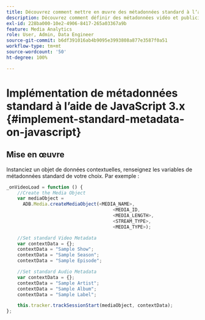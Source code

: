 ```yaml
---
title: Découvrez comment mettre en œuvre des métadonnées standard à lʼaide de JavaScript 3.x
description: Découvrez comment définir des métadonnées vidéo et publicitaires standard à envoyer avec les appels de suivi dans les applications de navigateur (JS 3.x).
exl-id: 228ba000-10e2-4906-8417-265a03367a9b
feature: Media Analytics
role: User, Admin, Data Engineer
source-git-commit: b6df391016ab4b9095e3993808a877e3587f0a51
workflow-type: tm+mt
source-wordcount: '50'
ht-degree: 100%

---
```


# Implémentation de métadonnées standard à l’aide de JavaScript 3.x {#implement-standard-metadata-on-javascript}

## Mise en œuvre

Instanciez un objet de données contextuelles, renseignez les variables de métadonnées standard de votre choix. Par exemple :

```js
_onVideoLoad = function () {
    //Create the Media Object
    var mediaObject =
      ADB.Media.createMediaObject(<MEDIA_NAME>,
                                       <MEDIA_ID,
                                       <MEDIA_LENGTH>,
                                       <STREAM_TYPE>,
                                       <MEDIA_TYPE>);

    //Set standard Video Metadata
    var contextData = {};
    contextData = "Sample Show";
    contextData = "Sample Season";
    contextData = "Sample Episode";

    //Set standard Audio Metadata
    var contextData = {};
    contextData = "Sample Artist";
    contextData = "Sample Album";
    contextData = "Sample Label";

    this.tracker.trackSessionStart(mediaObject, contextData);
};
```
